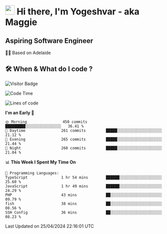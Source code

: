<h1><img src="https://emojis.slackmojis.com/emojis/images/1531849430/4246/blob-sunglasses.gif?1531849430" width="30"/> Hi there, I'm Yogeshvar - aka Maggie</h1>

## Aspiring Software Engineer
🏂🏻  Based on Adelaide 

## 🛠 When & What do I code ?  

![Visitor Badge](https://visitor-badge.feriirawann.repl.co?username=yogeshvar&repo=yogeshvar&label=Visitors&style=plastic&color=%23457BFF&contentType=svg)

<!--START_SECTION:waka-->
![Code Time](http://img.shields.io/badge/Code%20Time-2%2C878%20hrs%2022%20mins-blue)

![Lines of code](https://img.shields.io/badge/From%20Hello%20World%20I%27ve%20Written-4.2%20million%20lines%20of%20code-blue)

**I'm an Early 🐤** 

```text
🌞 Morning                450 commits         █████████░░░░░░░░░░░░░░░░   36.41 % 
🌆 Daytime                261 commits         █████░░░░░░░░░░░░░░░░░░░░   21.12 % 
🌃 Evening                265 commits         █████░░░░░░░░░░░░░░░░░░░░   21.44 % 
🌙 Night                  260 commits         █████░░░░░░░░░░░░░░░░░░░░   21.04 % 
```


📊 **This Week I Spent My Time On** 

```text
💬 Programming Languages: 
TypeScript               1 hr 54 mins        ██████░░░░░░░░░░░░░░░░░░░   25.60 % 
JavaScript               1 hr 49 mins        ██████░░░░░░░░░░░░░░░░░░░   24.29 % 
PHP                      43 mins             ██░░░░░░░░░░░░░░░░░░░░░░░   09.79 % 
fish                     38 mins             ██░░░░░░░░░░░░░░░░░░░░░░░   08.56 % 
SSH Config               36 mins             ██░░░░░░░░░░░░░░░░░░░░░░░   08.23 % 
```


 Last Updated on 25/04/2024 22:16:01 UTC
<!--END_SECTION:waka-->
